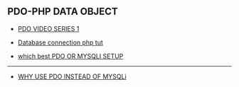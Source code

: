 PDO-PHP DATA OBJECT
---

* [PDO VIDEO SERIES 1](https://www.youtube.com/playlist?list=PLfdtiltiRHWHkDwEoZ29Q9FKtWVjA46HC)


* [Database connection php tut](https://code.tutsplus.com/tutorials/php-database-access-are-you-doing-it-correctly--net-25338)

* [which best PDO OR MYSQLI SETUP](https://code.tutsplus.com/tutorials/pdo-vs-mysqli-which-should-you-use--net-24059)
---

* [WHY USE PDO INSTEAD OF MYSQLi](https://www.conetix.com.au/blog/why-you-should-use-pdo-instead-mysqli)
